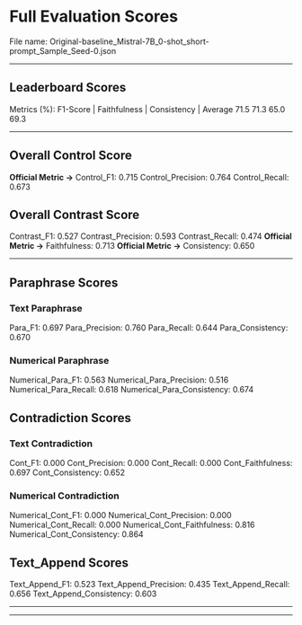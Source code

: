 # Full Evaluation Scores

File name: Original-baseline_Mistral-7B_0-shot_short-prompt_Sample_Seed-0.json


---

## Leaderboard Scores

Metrics (%): F1-Score | Faithfulness | Consistency | Average
                71.5        71.3          65.0        69.3

---

## Overall Control Score

**Official Metric ->** Control_F1: 0.715
Control_Precision: 0.764
Control_Recall: 0.673

## Overall Contrast Score

Contrast_F1: 0.527
Contrast_Precision: 0.593
Contrast_Recall: 0.474
**Official Metric ->** Faithfulness: 0.713
**Official Metric ->** Consistency: 0.650

---


## Paraphrase Scores


### Text Paraphrase

Para_F1: 0.697
Para_Precision: 0.760
Para_Recall: 0.644
Para_Consistency: 0.670


### Numerical Paraphrase

Numerical_Para_F1: 0.563
Numerical_Para_Precision: 0.516
Numerical_Para_Recall: 0.618
Numerical_Para_Consistency: 0.674


## Contradiction Scores


### Text Contradiction

Cont_F1: 0.000
Cont_Precision: 0.000
Cont_Recall: 0.000
Cont_Faithfulness: 0.697
Cont_Consistency: 0.652


### Numerical Contradiction

Numerical_Cont_F1: 0.000
Numerical_Cont_Precision: 0.000
Numerical_Cont_Recall: 0.000
Numerical_Cont_Faithfulness: 0.816
Numerical_Cont_Consistency: 0.864


## Text_Append Scores

Text_Append_F1: 0.523
Text_Append_Precision: 0.435
Text_Append_Recall: 0.656
Text_Append_Consistency: 0.603

---


---

